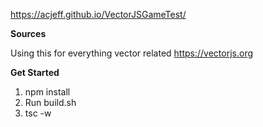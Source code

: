 https://acjeff.github.io/VectorJSGameTest/

**Sources**

Using this for everything vector related https://vectorjs.org

**Get Started**

1. npm install
2. Run build.sh
3. tsc -w

